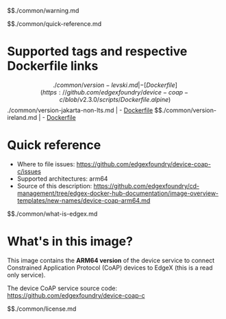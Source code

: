 $$./common/warning.md

$$./common/quick-reference.md

# Supported tags and respective Dockerfile links

$$./common/version-levski.md |
        - [Dockerfile](https://github.com/edgexfoundry/device-coap-c/blob/v2.3.0/scripts/Dockerfile.alpine)
$$./common/version-jakarta-non-lts.md |
        - [Dockerfile](https://github.com/edgexfoundry/device-coap-c/blob/v2.1.0/scripts/Dockerfile.alpine)
$$./common/version-ireland.md |
        - [Dockerfile](https://github.com/edgexfoundry/device-coap-c/blob/v2.0.0/scripts/Dockerfile.alpine)

# Quick reference

- Where to file issues: https://github.com/edgexfoundry/device-coap-c/issues
- Supported architectures: arm64
- Source of this description: https://github.com/edgexfoundry/cd-management/tree/edgex-docker-hub-documentation/image-overview-templates/new-names/device-coap-arm64.md

$$./common/what-is-edgex.md

# What's in this image?

This image contains the **ARM64 version** of the device service to connect Constrained Application Protocol (CoAP) devices to EdgeX (this is a read only service).

The device CoAP service source code: <https://github.com/edgexfoundry/device-coap-c>

$$./common/license.md
